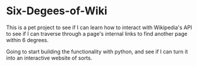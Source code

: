 # Six-Degees-of-Wiki

This is a pet project to see if I can learn how to interact with Wikipedia's API to see if I can traverse through a page's internal links to find another page within 6 degrees.

Going to start building the functionality with python, and see if I can turn it into an interactive website of sorts.
